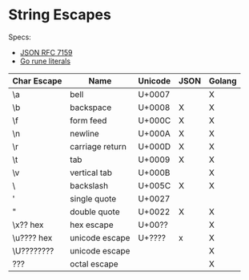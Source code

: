 # String Escapes

Specs:

* [JSON RFC 7159](https://datatracker.ietf.org/doc/html/rfc7159#section-8)
* [Go rune literals](https://go.dev/ref/spec#Rune_literals)

| Char Escape | Name |Unicode  | JSON | Golang |
|-------------|-----------------|---------|--------|------|
| \a          | bell            | U+0007 |   | X |
| \b          | backspace       | U+0008 | X | X |
| \f          | form feed       | U+000C | X | X |
| \n          | newline         | U+000A | X | X |
| \r          | carriage return | U+000D | X | X |
| \t          | tab             | U+0009 | X | X |
| \v          | vertical tab    | U+000B |   | X |
| \\          | backslash       | U+005C | X | X |
| \'          | single quote    | U+0027 |   |   |
| \"          | double quote    | U+0022 | X | X |
| \x?? hex    | hex escape      | U+00?? |   | X |
| \u???? hex  | unicode escape  | U+???? | x | X |
| \U????????  | unicode escape  |        |   | X | 
| \???        | octal escape    |        |   | X |

